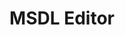 ---
layout: home

title: MSDL Editor
titleTemplate: Military Scenario Definition Language Editor

hero:
  name: MSDL Editor
  text: A basic viewer and editor for Military Scenario Definition Language (MSDL) files
  tagline: Edit, view, and manage MSDL scenarios in your browser. A companion project to msdllib.
  actions:
    - theme: brand
      text: Get Started
      link: /guide/getting-started
    - theme: alt
      text: Try App
      link: https://msdl-editor.pages.dev

features:
  - title: "View MSDL Files"
    details: Load and visualize Military Scenario Definition Language files.
  - title: "Edit Scenarios"
    details: Modify MSDL scenarios with an intuitive interface.
  - title: "Client-side Only"
    details: All your data stays on your computer - no server uploads required.
  - title: "Modern Interface"
    details: Built with Vue.js and modern web technologies for a smooth experience.
  - title: "Open Source"
    details: Released under MIT license - contribute on GitHub.
---